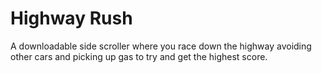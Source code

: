 # Highway Rush
A downloadable side scroller where you race down the highway avoiding other cars and picking up gas to try and get the highest score.
